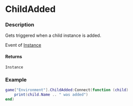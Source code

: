 # ChildAdded
### Description
Gets triggered when a child instance is added.

Event of [Instance](/classes/Instance/)

#### Returns
`Instance`

### Example
```lua
game["Environment"].ChildAdded:Connect(function (child)
    print(child.Name .. " was added")
end)
```